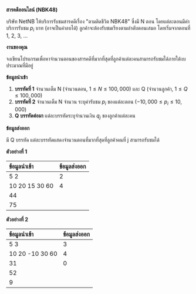 **สารคดีออนไลน์ (NBK48)**

บริษัท NetNB ให้บริการรับชมสารคดีเรื่อง "ตามติดชีวิต NBK48" ซึ่งมี N ตอน โดยแต่ละตอนมีค่าบริการรับชม $p_i$ บาท (อาจเป็นค่าลบได้) ลูกค้าจะต้องรับชมเรียงตามลำดับตอนเสมอ โดยเริ่มจากตอนที่ 1, 2, 3, ...

**งานของคุณ**

จงเขียนโปรแกรมเพื่อหาจำนวนตอนของสารคดีที่มากที่สุดที่ลูกค้าแต่ละคนสามารถรับชมได้ภายใต้งบประมาณที่มีอยู่

**ข้อมูลนำเข้า**

1.  **บรรทัดที่ 1** จำนวนเต็ม N (จำนวนตอน, $1 \le N \le 100,000$) และ Q (จำนวนลูกค้า, $1 \le Q \le 100,000$)
2.  **บรรทัดที่ 2** จำนวนเต็ม N จำนวน ระบุค่ารับชม $p_i$ ของแต่ละตอน ($-10,000 \le p_i \le 10,000$)
3.  **Q บรรทัดต่อมา** แต่ละบรรทัดระบุจำนวนเงิน $q_j$ ของลูกค้าแต่ละคน

**ข้อมูลส่งออก**

มี Q บรรทัด แต่ละบรรทัดแสดงจำนวนตอนที่มากที่สุดที่ลูกค้าคนที่ j สามารถรับชมได้

**ตัวอย่างที่ 1**

| ข้อมูลนำเข้า | ข้อมูลส่งออก |
| :--- | :--- |
| 5 2 | 2 |
| 10 20 15 30 60 | 4 |
| 44 | |
| 75 | |

**ตัวอย่างที่ 2**

| ข้อมูลนำเข้า | ข้อมูลส่งออก |
| :--- | :--- |
| 5 3 | 3 |
| 10 20 -10 30 60 | 4 |
| 31 | 0 |
| 52 | |
| 9 | |